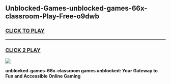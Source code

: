 
## Unblocked-Games-unblocked-games-66x-classroom-Play-Free-o9dwb
<h3>
<a href="https://premium76.site?title=unblocked-games-66x-classroom&ref=09A">CLICK TO PLAY</a></h3>
<hr>

<h3>
<a href="https://premium76.site?title=unblocked-games-66x-classroom&ref=09A">CLICK 2 PLAY</a>
  
</h3>

<a href="https://premium76.site?title=unblocked-games-66x-classroom&ref=09A"><img src="https://clearcache.store/games.png"></a>


**unblocked-games-66x-classroom games unblocked: Your Gateway to Fun and Accessible Online Gaming**
